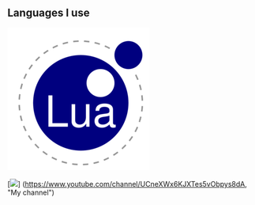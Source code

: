 ## Languages I use
![Lua][lua-logo]

[<img src = "https://th.bing.com/th/id/OIP.l-lzNwy10m_FDA5Pv-pABAHaHa?w=164&h=180&c=7&o=5&dpr=1.38&pid=1.7"></img>] (https://www.youtube.com/channel/UCneXWx6KJXTes5vObpys8dA, "My channel")

[lua-logo]: https://raw.githubusercontent.com/github/explore/80688e429a7d4ef2fca1e82350fe8e3517d3494d/topics/lua/lua.png "Lua"
